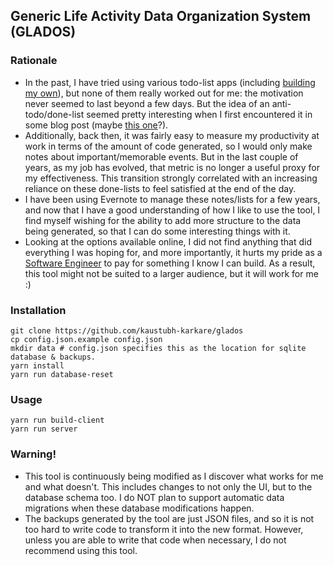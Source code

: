 ## Generic Life Activity Data Organization System (GLADOS)

### Rationale
* In the past, I have tried using various todo-list apps (including [building my own](https://github.com/kaustubh-karkare/todolist)), but none of them really worked out for me: the motivation never seemed to last beyond a few days. But the idea of an anti-todo/done-list seemed pretty interesting when I first encountered it in some blog post (maybe [this one](https://www.fastcompany.com/3034785/why-an-anti-to-do-list-might-be-the-secret-to-productivity)?).
* Additionally, back then, it was fairly easy to measure my productivity at work in terms of the amount of code generated, so I would only make notes about important/memorable events. But in the last couple of years, as my job has evolved, that metric is no longer a useful proxy for my effectiveness. This transition strongly correlated with an increasing reliance on these done-lists to feel satisfied at the end of the day.
* I have been using Evernote to manage these notes/lists for a few years, and now that I have a good understanding of how I like to use the tool, I find myself wishing for the ability to add more structure to the data being generated, so that I can do some interesting things with it.
* Looking at the options available online, I did not find anything that did everything I was hoping for, and more importantly, it hurts my pride as a [Software Engineer](https://www.linkedin.com/in/kaustubh-karkare/) to pay for something I know I can build. As a result, this tool might not be suited to a larger audience, but it will work for me :)

### Installation

```
git clone https://github.com/kaustubh-karkare/glados
cp config.json.example config.json
mkdir data # config.json specifies this as the location for sqlite database & backups.
yarn install
yarn run database-reset
```

### Usage

```
yarn run build-client
yarn run server
```

### Warning!

* This tool is continuously being modified as I discover what works for me and what doesn't. This includes changes to not only the UI, but to the database schema too. I do NOT plan to support automatic data migrations when these database modifications happen.
* The backups generated by the tool are just JSON files, and so it is not too hard to write code to transform it into the new format. However, unless you are able to write that code when necessary, I do not recommend using this tool.
